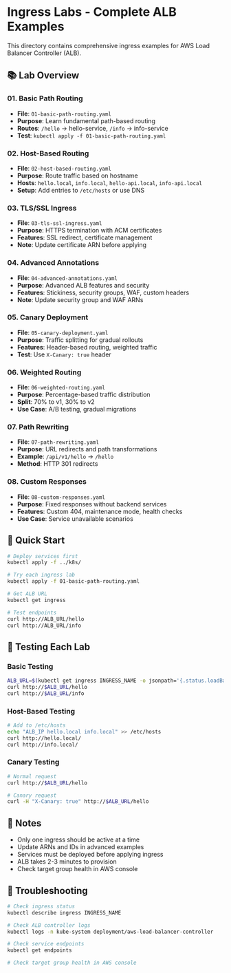 # Ingress Labs - Complete ALB Examples

This directory contains comprehensive ingress examples for AWS Load Balancer Controller (ALB).

## 📚 Lab Overview

### 01. Basic Path Routing
- **File**: `01-basic-path-routing.yaml`
- **Purpose**: Learn fundamental path-based routing
- **Routes**: `/hello` → hello-service, `/info` → info-service
- **Test**: `kubectl apply -f 01-basic-path-routing.yaml`

### 02. Host-Based Routing
- **File**: `02-host-based-routing.yaml`
- **Purpose**: Route traffic based on hostname
- **Hosts**: `hello.local`, `info.local`, `hello-api.local`, `info-api.local`
- **Setup**: Add entries to `/etc/hosts` or use DNS

### 03. TLS/SSL Ingress
- **File**: `03-tls-ssl-ingress.yaml`
- **Purpose**: HTTPS termination with ACM certificates
- **Features**: SSL redirect, certificate management
- **Note**: Update certificate ARN before applying

### 04. Advanced Annotations
- **File**: `04-advanced-annotations.yaml`
- **Purpose**: Advanced ALB features and security
- **Features**: Stickiness, security groups, WAF, custom headers
- **Note**: Update security group and WAF ARNs

### 05. Canary Deployment
- **File**: `05-canary-deployment.yaml`
- **Purpose**: Traffic splitting for gradual rollouts
- **Features**: Header-based routing, weighted traffic
- **Test**: Use `X-Canary: true` header

### 06. Weighted Routing
- **File**: `06-weighted-routing.yaml`
- **Purpose**: Percentage-based traffic distribution
- **Split**: 70% to v1, 30% to v2
- **Use Case**: A/B testing, gradual migrations

### 07. Path Rewriting
- **File**: `07-path-rewriting.yaml`
- **Purpose**: URL redirects and path transformations
- **Example**: `/api/v1/hello` → `/hello`
- **Method**: HTTP 301 redirects

### 08. Custom Responses
- **File**: `08-custom-responses.yaml`
- **Purpose**: Fixed responses without backend services
- **Features**: Custom 404, maintenance mode, health checks
- **Use Case**: Service unavailable scenarios

## 🚀 Quick Start

```bash
# Deploy services first
kubectl apply -f ../k8s/

# Try each ingress lab
kubectl apply -f 01-basic-path-routing.yaml

# Get ALB URL
kubectl get ingress

# Test endpoints
curl http://ALB_URL/hello
curl http://ALB_URL/info
```

## 🧪 Testing Each Lab

### Basic Testing
```bash
ALB_URL=$(kubectl get ingress INGRESS_NAME -o jsonpath='{.status.loadBalancer.ingress[0].hostname}')
curl http://$ALB_URL/hello
curl http://$ALB_URL/info
```

### Host-Based Testing
```bash
# Add to /etc/hosts
echo "ALB_IP hello.local info.local" >> /etc/hosts
curl http://hello.local/
curl http://info.local/
```

### Canary Testing
```bash
# Normal request
curl http://$ALB_URL/hello

# Canary request
curl -H "X-Canary: true" http://$ALB_URL/hello
```

## 📝 Notes

- Only one ingress should be active at a time
- Update ARNs and IDs in advanced examples
- Services must be deployed before applying ingress
- ALB takes 2-3 minutes to provision
- Check target group health in AWS console

## 🔧 Troubleshooting

```bash
# Check ingress status
kubectl describe ingress INGRESS_NAME

# Check ALB controller logs
kubectl logs -n kube-system deployment/aws-load-balancer-controller

# Check service endpoints
kubectl get endpoints

# Check target group health in AWS console
```